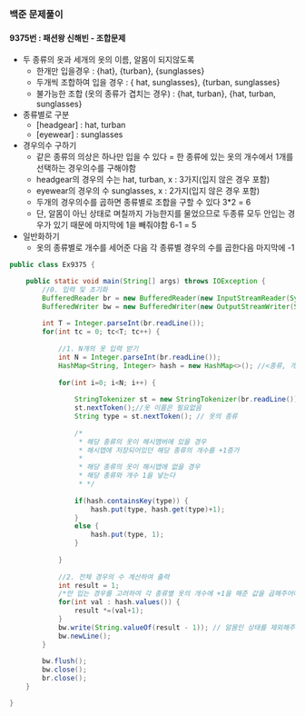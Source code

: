 ### 백준 문제풀이
#### 9375번 : 패션왕 신해빈 - 조합문제

- 두 종류의 옷과 세개의 옷의 이름, 알몸이 되지않도록
  - 한개만 입을경우 : {hat}, {turban}, {sunglasses}
  - 두개씩 조합하여 입을 경우 : { hat, sunglasses}, {turban, sunglasses}
  - 불가능한 조합 (옷의 종류가 겹치는 경우) : {hat, turban}, {hat, turban, sunglasses}
- 종류별로 구분
  - [headgear] : hat, turban
  - [eyewear] : sunglasses
- 경우의수 구하기
  - 같은 종류의 의상은 하나만 입을 수 있다 = 한 종류에 있는 옷의 개수에서 1개를 선택하는 경우의수를 구해야함
  - headgear의 경우의 수는 hat, turban, x : 3가지(입지 않은 경우 포함)
  - eyewear의 경우의 수 sunglasses, x : 2가지(입지 않은 경우 포함)
  - 두개의 경우의수를 곱하면 종류별로 조합을 구할 수 있다 3*2 = 6
  - 단, 알몸이 아닌 상태로 며칠까지 가능한지를 물었으므로 두종류 모두 안입는 경우가 있기 때문에 마지막에 1을 빼줘야함 6-1 = 5
- 일반화하기
  - 옷의 종류별로 개수를 세어준 다음 각 종류별 경우의 수를 곱한다음 마지막에 -1  
```java
public class Ex9375 {

	public static void main(String[] args) throws IOException {
		//0. 입력 및 초기화
		BufferedReader br = new BufferedReader(new InputStreamReader(System.in));
		BufferedWriter bw = new BufferedWriter(new OutputStreamWriter(System.out));
		
		int T = Integer.parseInt(br.readLine());
		for(int tc = 0; tc<T; tc++) {
			
			//1. N개의 옷 입력 받기
			int N = Integer.parseInt(br.readLine());
			HashMap<String, Integer> hash = new HashMap<>(); //<종류, 개수>
			
			for(int i=0; i<N; i++) {
				
				StringTokenizer st = new StringTokenizer(br.readLine());
				st.nextToken();//옷 이름은 필요없음
				String type = st.nextToken(); // 옷의 종류
				
				/*
				 * 해당 종류의 옷이 해시맴버에 있을 경우
				 * 해시맵에 저장되어있던 해당 종류의 개수를 +1증가
				 * 
				 * 해당 종류의 옷이 해시맵에 없을 경우
				 * 해당 종류와 개수 1을 넣는다
				 * */
				
				if(hash.containsKey(type)) {
					hash.put(type, hash.get(type)+1);
				}
				else {
					hash.put(type, 1);
				}
			
			}
			
			//2. 전체 경우의 수 계산하여 출력
			int result = 1;
			/*안 입는 경우를 고려하여 각 종류별 옷의 개수에 +1을 해준 값을 곱해주어야한다*/
			for(int val : hash.values()) {
				result *=(val+1);
			}
			bw.write(String.valueOf(result - 1)); // 알몸인 상태를 제외해주어야 하므로 최종값에 -1 해주기
			bw.newLine();
		}
		
		bw.flush();
		bw.close();
		br.close();
	}

}

```
